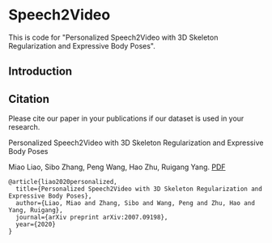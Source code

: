 # Speech2Video
This is code for "Personalized Speech2Video with 3D Skeleton Regularization and Expressive Body Poses".

## Introduction

## Citation
Please cite our paper in your publications if our dataset is used in your research.

Personalized Speech2Video with 3D Skeleton Regularization and Expressive Body Poses

Miao Liao, Sibo Zhang, Peng Wang, Hao Zhu, Ruigang Yang. [PDF](https://arxiv.org/pdf/2007.09198.pdf)

```
@article{liao2020personalized,
  title={Personalized Speech2Video with 3D Skeleton Regularization and Expressive Body Poses},
  author={Liao, Miao and Zhang, Sibo and Wang, Peng and Zhu, Hao and Yang, Ruigang},
  journal={arXiv preprint arXiv:2007.09198},
  year={2020}
}
```



